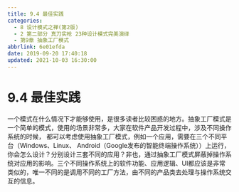 ```yaml
---
title: 9.4 最佳实践
categories:
  - 8 设计模式之禅(第2版)
  - 2 第二部分 真刀实枪 23种设计模式完美演绎
  - 第9章 抽象工厂模式
abbrlink: 6e01efda
date: 2019-09-20 17:40:18
updated: 2021-10-03 16:30:00
---
```

# 9.4 最佳实践 #
一个模式在什么情况下才能够使用，是很多读者比较困惑的地方。抽象工厂模式是一个简单的模式，使用的场景非常多，大家在软件产品开发过程中，涉及不同操作系统的时候， 都可以考虑使用抽象工厂模式，例如一个应用，需要在三个不同平台（Windows、Linux、 Android（Google发布的智能终端操作系统））上运行，你会怎么设计？分别设计三套不同的应用？非也，通过抽象工厂模式屏蔽掉操作系统对应用的影响。三个不同操作系统上的软件功能、应用逻辑、UI都应该是非常类似的，唯一不同的是调用不同的工厂方法，由不同的产品类去处理与操作系统交互的信息。
